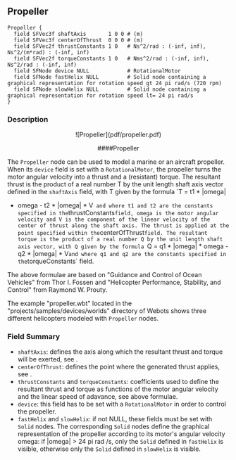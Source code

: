 ## Propeller


```
Propeller {
  field SFVec3f shaftAxis       1 0 0 # (m)
  field SFVec3f centerOfThrust  0 0 0 # (m)
  field SFVec2f thrustConstants 1 0   # Ns^2/rad : (-inf, inf), Ns^2/(m*rad) : (-inf, inf)
  field SFVec2f torqueConstants 1 0   # Nms^2/rad : (-inf, inf), Ns^2/rad : (-inf, inf)
  field SFNode device NULL            # RotationalMotor
  field SFNode fastHelix NULL         # Solid node containing a graphical representation for rotation speed gt 24 pi rad/s (720 rpm)
  field SFNode slowHelix NULL         # Solid node containing a graphical representation for rotation speed lt= 24 pi rad/s
}
```

### Description

<center>
![Propeller](pdf/propeller.pdf)

####Propeller
</center>

The `Propeller` node can be used to model a marine or an aircraft propeller.
When its `device` field is set with a `RotationalMotor`, the propeller turns the
motor angular velocity into a thrust and a (resistant) torque. The resultant
thrust is the product of a real number T by the unit length shaft axis vector
defined in the `shaftAxis` field, with T given by the formula  `T = t1 * |omega|
* omega - t2 * |omega| * V`  and where t1 and t2 are the constants specified in
the `thrustConstants` field, omega is the motor angular velocity and V is the
component of the linear velocity of the center of thrust along the shaft axis.
The thrust is applied at the point specified within the `centerOfThrust` field.
The resultant torque is the product of a real number Q by the unit length shaft
axis vector, with Q given by the formula  `Q = q1 * |omega| * omega - q2 *
|omega| * V` and where q1 and q2 are the constants specified in the
`torqueConstants` field.

The above formulae are based on "Guidance and Control of Ocean Vehicles" from
Thor I. Fossen and "Helicopter Performance, Stability, and Control" from Raymond
W. Prouty.

The example "propeller.wbt" located in the "projects/samples/devices/worlds"
directory of Webots shows three different helicopters modeled with `Propeller`
nodes.

### Field Summary

- `shaftAxis`: defines the axis along which the resultant thrust and torque will be exerted, see .
- `centerOfThrust`: defines the point where the generated thrust applies, see .
- `thrustConstants` and `torqueConstants`: coefficients used to define the resultant thrust and torque as functions of the motor angular velocity and the linear speed of adavance, see above formulae.
- `device`: this field has to be set with a `RotationalMotor` in order to control the propeller.
- `fastHelix` and `slowHelix`: if not NULL, these fields must be set with `Solid` nodes. The corresponding `Solid` nodes define the graphical representation of the propeller according to its motor's angular velocity omega: if |omega| > 24 pi rad /s, only the `Solid` defined in `fastHelix` is visible, otherwise only the `Solid` defined in `slowHelix` is visible.

